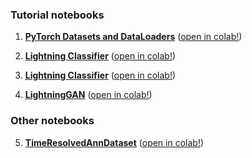 ### Tutorial notebooks
1. **[PyTorch Datasets and DataLoaders](tutorial_nb.01.pytorch_datasets.ipynb)** ([open in colab!](https://colab.research.google.com/github/mvinyard/lightning-tutorial/blob/main/notebooks/tutorial_nb.01.pytorch_datasets.ipynb))

2. **[Lightning Classifier](tutorial_nb.02.LightningClassifier.ipynb)** ([open in colab!](https://colab.research.google.com/github/mvinyard/lightning-tutorial/blob/main/notebooks/tutorial_nb.02.LightningClassifier.ipynb))

3. **[Lightning Classifier](tutorial_nb.03.LightningDataModule.ipynb)** ([open in colab!](https://colab.research.google.com/github/mvinyard/lightning-tutorial/blob/main/notebooks/tutorial_nb.03.LightningDataModule.ipynb))

4. **[LightningGAN](tutorial_nb.04.LightningGAN.ipynb)** ([open in colab!](https://colab.research.google.com/github/mvinyard/lightning-tutorial/blob/main/notebooks/tutorial_nb.04.LightningGAN.ipynb))


### Other notebooks

5. **[TimeResolvedAnnDataset](TimeResolvedAnnDataset.ipynb)** ([open in colab!](https://colab.research.google.com/github/mvinyard/lightning-tutorial/blob/main/notebooks/TimeResolvedAnnDataset.ipynb))
